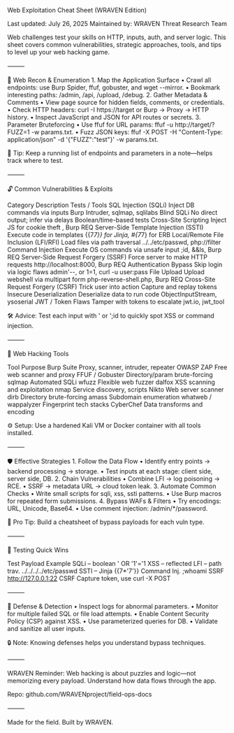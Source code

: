 Web Exploitation Cheat Sheet (WRAVEN Edition)

Last updated: July 26, 2025
Maintained by: WRAVEN Threat Research Team

Web challenges test your skills on HTTP, inputs, auth, and server logic. This sheet covers common vulnerabilities, strategic approaches, tools, and tips to level up your web hacking game.

⸻

🧠 Web Recon & Enumeration
	1.	Map the Application Surface
	•	Crawl all endpoints: use Burp Spider, ffuf, gobuster, and wget --mirror.
	•	Bookmark interesting paths: /admin, /api, /upload, /debug.
	2.	Gather Metadata & Comments
	•	View page source for hidden fields, comments, or credentials.
	•	Check HTTP headers: curl -I https://target or Burp → Proxy → HTTP history.
	•	Inspect JavaScript and JSON for API routes or secrets.
	3.	Parameter Bruteforcing
	•	Use ffuf for URL params: ffuf -u http://target/?FUZZ=1 -w params.txt.
	•	Fuzz JSON keys: ffuf -X POST -H "Content-Type: application/json" -d '{"FUZZ":"test"}' -w params.txt.

🔎 Tip: Keep a running list of endpoints and parameters in a note—helps track where to test.

⸻

🔓 Common Vulnerabilities & Exploits

Category	Description	Tests / Tools
SQL Injection (SQLi)	Inject DB commands via inputs	Burp Intruder, sqlmap, sqlilabs
Blind SQLi	No direct output; infer via delays	Boolean/time-based tests
Cross-Site Scripting	Inject JS for cookie theft	<script>alert(1)</script>, Burp REQ
Server-Side Template Injection (SSTI)	Execute code in templates	{{7*7}} for Jinja, #{7*7} for ERB
Local/Remote File Inclusion (LFI/RFI)	Load files via path traversal	../../etc/passwd, php://filter
Command Injection	Execute OS commands via unsafe input	;id, &&ls, Burp REQ
Server-Side Request Forgery (SSRF)	Force server to make HTTP requests	http://localhost:8000, Burp REQ
Authentication Bypass	Skip login via logic flaws	admin'--, or 1=1, curl -u user:pass
File Upload	Upload webshell via multipart form	php-reverse-shell.php, Burp REQ
Cross-Site Request Forgery (CSRF)	Trick user into action	Capture and replay tokens
Insecure Deserialization	Deserialize data to run code	ObjectInputStream, ysoserial
JWT / Token Flaws	Tamper with tokens to escalate	jwt.io, jwt_tool

🛠 Advice: Test each input with '</script> or ';id to quickly spot XSS or command injection.

⸻

🔧 Web Hacking Tools

Tool	Purpose
Burp Suite	Proxy, scanner, intruder, repeater
OWASP ZAP	Free web scanner and proxy
FFUF / Gobuster	Directory/param brute-forcing
sqlmap	Automated SQLi
wfuzz	Flexible web fuzzer
dalfox	XSS scanning and exploitation
nmap	Service discovery, scripts
Nikto	Web server scanner
dirb	Directory brute-forcing
amass	Subdomain enumeration
whatweb / wappalyzer	Fingerprint tech stacks
CyberChef	Data transforms and encoding

⚙️ Setup: Use a hardened Kali VM or Docker container with all tools installed.

⸻

🛡 Effective Strategies
	1.	Follow the Data Flow
	•	Identify entry points → backend processing → storage.
	•	Test inputs at each stage: client side, server side, DB.
	2.	Chain Vulnerabilities
	•	Combine LFI → log poisoning → RCE.
	•	SSRF → metadata URL → cloud token leak.
	3.	Automate Common Checks
	•	Write small scripts for sqli, xss, ssti patterns.
	•	Use Burp macros for repeated form submissions.
	4.	Bypass WAFs & Filters
	•	Try encodings: URL, Unicode, Base64.
	•	Use comment injection: /admin/*/password.

🚀 Pro Tip: Build a cheatsheet of bypass payloads for each vuln type.

⸻

🎯 Testing Quick Wins

Test	Payload Example
SQLi – boolean	' OR '1'='1
XSS – reflected	<script>alert(document.domain)</script>
LFI – path trav.	../../../../etc/passwd
SSTI – Jinja	{{7*'7'}}
Command Inj.	;whoami
SSRF	http://127.0.0.1:22
CSRF	Capture token, use curl -X POST


⸻

🔐 Defense & Detection
	•	Inspect logs for abnormal parameters.
	•	Monitor for multiple failed SQL or file load attempts.
	•	Enable Content Security Policy (CSP) against XSS.
	•	Use parameterized queries for DB.
	•	Validate and sanitize all user inputs.

🔒 Note: Knowing defenses helps you understand bypass techniques.

⸻

WRAVEN Reminder: Web hacking is about puzzles and logic—not memorizing every payload. Understand how data flows through the app.

Repo: github.com/WRAVENproject/field-ops-docs

⸻

Made for the field. Built by WRAVEN.
